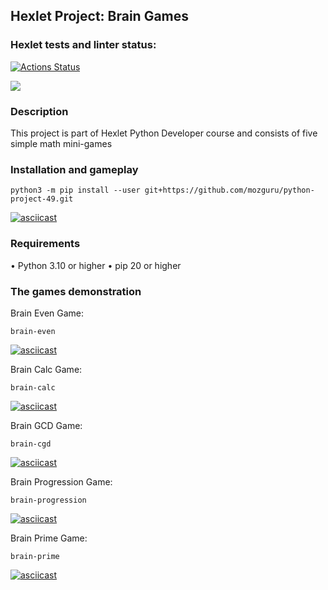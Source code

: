 ## Hexlet Project: Brain Games

### Hexlet tests and linter status:
[![Actions Status](https://github.com/mozguru/python-project-49/workflows/hexlet-check/badge.svg)](https://github.com/mozguru/python-project-49/actions)

<a href="https://codeclimate.com/github/mozguru/python-project-49/maintainability"><img src="https://api.codeclimate.com/v1/badges/c37cff58c062735768af/maintainability" /></a>

### Description
This project is part of Hexlet Python Developer course and consists of five simple math mini-games

### Installation and gameplay
```
python3 -m pip install --user git+https://github.com/mozguru/python-project-49.git
```
[![asciicast](https://asciinema.org/a/WtIlp8ifG9tA74OF19VatQjYn.svg)](https://asciinema.org/a/WtIlp8ifG9tA74OF19VatQjYn)

### Requirements
• Python 3.10 or higher
• pip 20 or higher

### The games demonstration
Brain Even Game:
```
brain-even
```
[![asciicast](https://asciinema.org/a/rpDy9mT6VrhMTNkuDbw7EtNpM.svg)](https://asciinema.org/a/rpDy9mT6VrhMTNkuDbw7EtNpM)

Brain Calc Game:
```
brain-calc
```
[![asciicast](https://asciinema.org/a/1X5yLOsZk5pRDszuYwnkIE5jk.svg)](https://asciinema.org/a/1X5yLOsZk5pRDszuYwnkIE5jk)

Brain GCD Game:
```
brain-cgd
```
[![asciicast](https://asciinema.org/a/hFGppLa6pr40Hfh4b3XmLsKUG.svg)](https://asciinema.org/a/hFGppLa6pr40Hfh4b3XmLsKUG)

Brain Progression Game:
```
brain-progression
```
[![asciicast](https://asciinema.org/a/2TnGk5lLXb5J85GNWqU9M1wYO.svg)](https://asciinema.org/a/2TnGk5lLXb5J85GNWqU9M1wYO)

Brain Prime Game:
```
brain-prime
```
[![asciicast](https://asciinema.org/a/ndvmqPBblKSqQJUOWDblnaI6v.svg)](https://asciinema.org/a/ndvmqPBblKSqQJUOWDblnaI6v)
